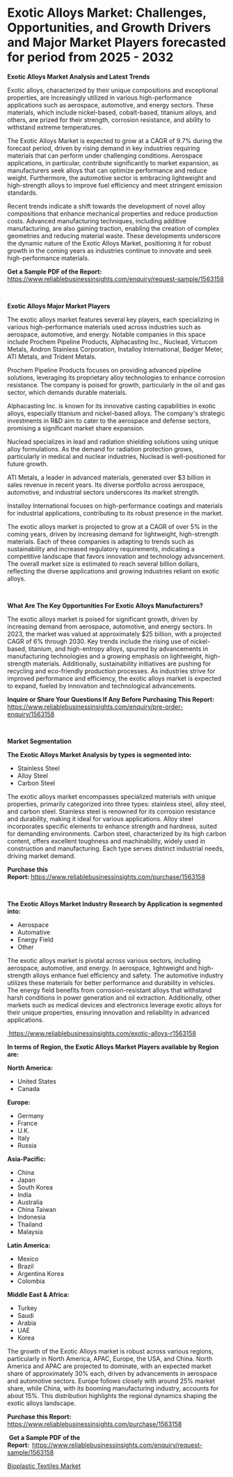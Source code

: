 <p><h1>Exotic Alloys Market: Challenges, Opportunities, and Growth Drivers and Major Market Players forecasted for period from 2025 - 2032</h1></p><p><strong>Exotic Alloys Market Analysis and Latest Trends</strong></p>
<p><p>Exotic alloys, characterized by their unique compositions and exceptional properties, are increasingly utilized in various high-performance applications such as aerospace, automotive, and energy sectors. These materials, which include nickel-based, cobalt-based, titanium alloys, and others, are prized for their strength, corrosion resistance, and ability to withstand extreme temperatures.</p><p>The Exotic Alloys Market is expected to grow at a CAGR of 9.7% during the forecast period, driven by rising demand in key industries requiring materials that can perform under challenging conditions. Aerospace applications, in particular, contribute significantly to market expansion, as manufacturers seek alloys that can optimize performance and reduce weight. Furthermore, the automotive sector is embracing lightweight and high-strength alloys to improve fuel efficiency and meet stringent emission standards.</p><p>Recent trends indicate a shift towards the development of novel alloy compositions that enhance mechanical properties and reduce production costs. Advanced manufacturing techniques, including additive manufacturing, are also gaining traction, enabling the creation of complex geometries and reducing material waste. These developments underscore the dynamic nature of the Exotic Alloys Market, positioning it for robust growth in the coming years as industries continue to innovate and seek high-performance materials.</p></p>
<p><strong>Get a Sample PDF of the Report:&nbsp;</strong> <a href="https://www.reliablebusinessinsights.com/enquiry/request-sample/1563158?utm_campaign=1847&utm_medium=2&utm_source=Github&utm_content=ia&utm_term=30012025&utm_id=exotic-alloys">https://www.reliablebusinessinsights.com/enquiry/request-sample/1563158</a></p>
<p>&nbsp;</p>
<p><strong>Exotic Alloys Major Market Players</strong></p>
<p><p>The exotic alloys market features several key players, each specializing in various high-performance materials used across industries such as aerospace, automotive, and energy. Notable companies in this space include Prochem Pipeline Products, Alphacasting Inc., Nuclead, Virtucom Metals, Andron Stainless Corporation, Installoy International, Badger Meter, ATI Metals, and Trident Metals.</p><p>Prochem Pipeline Products focuses on providing advanced pipeline solutions, leveraging its proprietary alloy technologies to enhance corrosion resistance. The company is poised for growth, particularly in the oil and gas sector, which demands durable materials.</p><p>Alphacasting Inc. is known for its innovative casting capabilities in exotic alloys, especially titanium and nickel-based alloys. The company's strategic investments in R&D aim to cater to the aerospace and defense sectors, promising a significant market share expansion.</p><p>Nuclead specializes in lead and radiation shielding solutions using unique alloy formulations. As the demand for radiation protection grows, particularly in medical and nuclear industries, Nuclead is well-positioned for future growth.</p><p>ATI Metals, a leader in advanced materials, generated over $3 billion in sales revenue in recent years. Its diverse portfolio across aerospace, automotive, and industrial sectors underscores its market strength.</p><p>Installoy International focuses on high-performance coatings and materials for industrial applications, contributing to its robust presence in the market.</p><p>The exotic alloys market is projected to grow at a CAGR of over 5% in the coming years, driven by increasing demand for lightweight, high-strength materials. Each of these companies is adapting to trends such as sustainability and increased regulatory requirements, indicating a competitive landscape that favors innovation and technology advancement. The overall market size is estimated to reach several billion dollars, reflecting the diverse applications and growing industries reliant on exotic alloys.</p></p>
<p>&nbsp;</p>
<p><strong>What Are The Key Opportunities For Exotic Alloys Manufacturers?</strong></p>
<p><p>The exotic alloys market is poised for significant growth, driven by increasing demand from aerospace, automotive, and energy sectors. In 2023, the market was valued at approximately $25 billion, with a projected CAGR of 6% through 2030. Key trends include the rising use of nickel-based, titanium, and high-entropy alloys, spurred by advancements in manufacturing technologies and a growing emphasis on lightweight, high-strength materials. Additionally, sustainability initiatives are pushing for recycling and eco-friendly production processes. As industries strive for improved performance and efficiency, the exotic alloys market is expected to expand, fueled by innovation and technological advancements.</p></p>
<p><strong>Inquire or Share Your Questions If Any Before Purchasing This Report:</strong> <a href="https://www.reliablebusinessinsights.com/enquiry/pre-order-enquiry/1563158?utm_campaign=1847&utm_medium=2&utm_source=Github&utm_content=ia&utm_term=30012025&utm_id=exotic-alloys">https://www.reliablebusinessinsights.com/enquiry/pre-order-enquiry/1563158</a></p>
<p>&nbsp;</p>
<p><strong>Market Segmentation</strong></p>
<p><strong>The Exotic Alloys Market Analysis by types is segmented into:</strong></p>
<p><ul><li>Stainless Steel</li><li>Alloy Steel</li><li>Carbon Steel</li></ul></p>
<p><p>The exotic alloys market encompasses specialized materials with unique properties, primarily categorized into three types: stainless steel, alloy steel, and carbon steel. Stainless steel is renowned for its corrosion resistance and durability, making it ideal for various applications. Alloy steel incorporates specific elements to enhance strength and hardness, suited for demanding environments. Carbon steel, characterized by its high carbon content, offers excellent toughness and machinability, widely used in construction and manufacturing. Each type serves distinct industrial needs, driving market demand.</p></p>
<p><strong>Purchase this Report:&nbsp;</strong><a href="https://www.reliablebusinessinsights.com/purchase/1563158?utm_campaign=1847&utm_medium=2&utm_source=Github&utm_content=ia&utm_term=30012025&utm_id=exotic-alloys">https://www.reliablebusinessinsights.com/purchase/1563158</a></p>
<p>&nbsp;</p>
<p><strong>The Exotic Alloys Market Industry Research by Application is segmented into:</strong></p>
<p><ul><li>Aerospace</li><li>Automative</li><li>Energy Field</li><li>Other</li></ul></p>
<p><p>The exotic alloys market is pivotal across various sectors, including aerospace, automotive, and energy. In aerospace, lightweight and high-strength alloys enhance fuel efficiency and safety. The automotive industry utilizes these materials for better performance and durability in vehicles. The energy field benefits from corrosion-resistant alloys that withstand harsh conditions in power generation and oil extraction. Additionally, other markets such as medical devices and electronics leverage exotic alloys for their unique properties, ensuring innovation and reliability in advanced applications.</p></p>
<p><a href="https://www.reliablebusinessinsights.com/exotic-alloys-r1563158?utm_campaign=1847&utm_medium=2&utm_source=Github&utm_content=ia&utm_term=30012025&utm_id=exotic-alloys">&nbsp;https://www.reliablebusinessinsights.com/exotic-alloys-r1563158</a></p>
<p><strong>In terms of Region, the Exotic Alloys Market Players available by Region are:</strong></p>
<p>
    <p> <strong> North America: </strong>
        <ul>
            <li>United States</li>
            <li>Canada</li>
        </ul>
        </p> 
    <p> <strong> Europe: </strong>
        <ul>
            <li>Germany</li>
            <li>France</li>
            <li>U.K.</li>
            <li>Italy</li>
            <li>Russia</li>
        </ul>
        </p> 
    <p> <strong> Asia-Pacific: </strong>
        <ul>
            <li>China</li>
            <li>Japan</li>
            <li>South Korea</li>
            <li>India</li>
            <li>Australia</li>
            <li>China Taiwan</li>
            <li>Indonesia</li>
            <li>Thailand</li>
            <li>Malaysia</li>
        </ul>
        </p> 
    <p> <strong> Latin America: </strong>
        <ul>
            <li>Mexico</li>
            <li>Brazil</li>
            <li>Argentina Korea</li>
            <li>Colombia</li>
        </ul>
        </p> 
    <p> <strong> Middle East & Africa: </strong>
        <ul>
            <li>Turkey</li>
            <li>Saudi</li>
            <li>Arabia</li>
            <li>UAE</li>
            <li>Korea</li>
        </ul>
    </p>
    </p>
<p><p>The growth of the Exotic Alloys market is robust across various regions, particularly in North America, APAC, Europe, the USA, and China. North America and APAC are projected to dominate, with an expected market share of approximately 30% each, driven by advancements in aerospace and automotive sectors. Europe follows closely with around 25% market share, while China, with its booming manufacturing industry, accounts for about 15%. This distribution highlights the regional dynamics shaping the exotic alloys landscape.</p></p>
<p><strong>Purchase this Report: </strong><a href="https://www.reliablebusinessinsights.com/purchase/1563158?utm_campaign=1847&utm_medium=2&utm_source=Github&utm_content=ia&utm_term=30012025&utm_id=exotic-alloys">https://www.reliablebusinessinsights.com/purchase/1563158</a></p>
<p>&nbsp;<strong>Get a Sample PDF of the Report:&nbsp;&nbsp;</strong><a href="https://www.reliablebusinessinsights.com/enquiry/request-sample/1563158?utm_campaign=1847&utm_medium=2&utm_source=Github&utm_content=ia&utm_term=30012025&utm_id=exotic-alloys">https://www.reliablebusinessinsights.com/enquiry/request-sample/1563158</a></p>
<p><strong></strong></p>
<p><p><a href="https://github.com/MariaWashington76/Market-Research-Report-List-1/blob/main/bioplastic-textiles-market.md?utm_campaign=1847&utm_medium=2&utm_source=Github&utm_content=ia&utm_term=30012025&utm_id=exotic-alloys">Bioplastic Textiles Market</a></p></p>